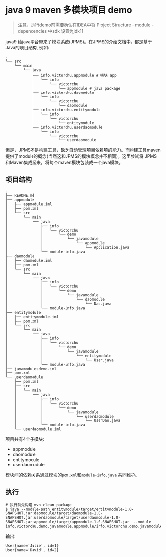 # java 9 maven 多模块项目 demo

> 注意，运行demo前需要确认在IDEA中将 Project Structure - module -dependencies 中sdk 设置为jdk11

java9 给java平台带来了模块系统(JPMS)。在JPMS的介绍文档中，都是基于Java的项目结构, 例如:

```shell
.
└── src
    └── main
        └── java
            ├── info.victorchu.appmodule # 模块 app
            │   └── info
            │       └── victorchu
            │           └── appmodule # java package
            ├── info.victorchu.daomodule
            │   └── info
            │       └── victorchu
            │           └── daomodule
            ├── info.victorchu.entitymodule
            │   └── info
            │       └── victorchu
            │           └── entitymodule
            └── info.victorchu.userdaomodule
                └── info
                    └── victorchu
                        └── userdaomodule
```

但是，JPMS不是构建工具，缺乏自动管理项目依赖项的能力。而构建工具maven提供了module的概念(当然这和JPMS的模块概念并不相同)。这里尝试将 JPMS和Maven集成起来，将每个maven模块包装成一个java模块。

## 项目结构

```shell
.
├── README.md
├── appmodule
│   ├── appmodule.iml
│   ├── pom.xml
│   └── src
│       └── main
│           └── java
│               ├── info
│               │   └── victorchu
│               │       └── demo
│               │           └── javamodule
│               │               └── appmodule
│               │                   └── Application.java
│               └── module-info.java
├── daomodule
│   ├── daomodule.iml
│   ├── pom.xml
│   └── src
│       └── main
│           └── java
│               ├── info
│               │   └── victorchu
│               │       └── demo
│               │           └── javamodule
│               │               └── daomodule
│               │                   └── Dao.java
│               └── module-info.java
├── entitymodule
│   ├── entitymodule.iml
│   ├── pom.xml
│   └── src
│       └── main
│           └── java
│               ├── info
│               │   └── victorchu
│               │       └── demo
│               │           └── javamodule
│               │               └── entitymodule
│               │                   └── User.java
│               └── module-info.java
├── javamodulesdemo.iml
├── pom.xml
└── userdaomodule
    ├── pom.xml
    ├── src
    │   └── main
    │       └── java
    │           ├── info
    │           │   └── victorchu
    │           │       └── demo
    │           │           └── javamodule
    │           │               └── userdaomodule
    │           │                   └── UserDao.java
    │           └── module-info.java
    └── userdaomodule.iml
```

项目共有4个子模块:

- appmodule
- daomodule
- entitymodule
- userdaomodule

模块间的依赖关系通过模块的`pom.xml`和`module-info.java` 共同维护。

## 执行

```shell
# 执行前先构建 mvn clean package
$ java --module-path entitymodule/target/entitymodule-1.0-SNAPSHOT.jar:daomodule/target/daomodule-1.0-SNAPSHOT.jar:userdaomodule/target/userdaomodule-1.0-SNAPSHOT.jar:appmodule/target/appmodule-1.0-SNAPSHOT.jar  --module info.victorchu.demo.javamodule.appmodule/info.victorchu.demo.javamodule.appmodule.Application
```

输出:

```shell
User{name='Julie', id=1}
User{name='David', id=2}
```